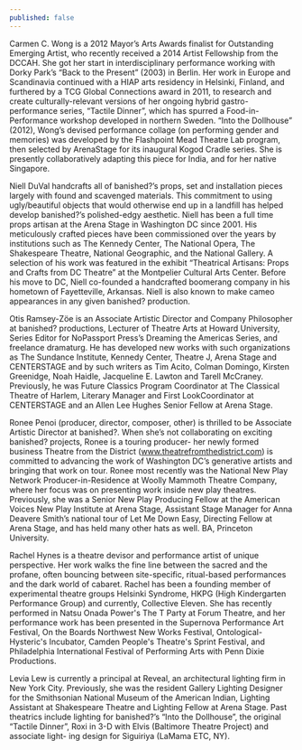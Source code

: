 ```yaml
---
published: false
---
```


Carmen C. Wong is a 2012 Mayor’s Arts Awards finalist for Outstanding Emerging Artist, who recently received a 2014 Artist Fellowship from the DCCAH. She got her start in interdisciplinary performance working with Dorky Park’s “Back to the Present” (2003) in Berlin. Her work in Europe and Scandinavia continued with a HIAP arts residency in Helsinki, Finland, and furthered by a TCG Global Connections award in 2011, to research and create culturally-relevant versions of her ongoing hybrid gastro-performance series, “Tactile Dinner”, which has spurred a Food-in-Performance workshop developed in northern Sweden. “Into the Dollhouse” (2012), Wong’s devised performance collage (on performing gender and memories) was developed by the Flashpoint Mead Theatre Lab program, then selected by ArenaStage for its inaugural Kogod Cradle series. She is presently collaboratively adapting this piece for India, and for her native Singapore.

Niell DuVal handcrafts all of banished?’s props, set and installation pieces largely with found and scavenged materials. This commitment to using ugly/beautiful objects that would otherwise end up in a landfill has helped develop banished?’s polished-edgy aesthetic. Niell has been a full time props artisan at the Arena Stage in Washington DC since 2001. His meticulously crafted pieces have been commissioned over the years by institutions such as The Kennedy Center, The National Opera, The Shakespeare Theatre, National Geographic, and the National Gallery. A selection of his work was featured in the exhibit “Theatrical Artisans: Props and Crafts from DC Theatre” at the Montpelier Cultural Arts Center. Before his move to DC, Niell co-founded a handcrafted boomerang company in his hometown of Fayetteville, Arkansas. Niell is also known to make cameo appearances in any given banished? production.

Otis Ramsey-Zöe is an Associate Artistic Director and Company Philosopher at banished? productions, Lecturer of Theatre Arts at Howard University, Series Editor for NoPassport Press’s Dreaming the Americas Series, and freelance dramaturg. He has developed new works with such organizations as The Sundance Institute, Kennedy Center, Theatre J, Arena Stage and CENTERSTAGE and by such writers as Tim Acito, Colman Domingo, Kirsten Greenidge, Noah Haidle, Jacqueline E. Lawton and Tarell McCraney. Previously, he was Future Classics Program Coordinator at The Classical Theatre of Harlem, Literary Manager and First LookCoordinator at CENTERSTAGE and an Allen Lee Hughes Senior Fellow at Arena Stage.

Ronee Penoi (producer, director, composer, other) is thrilled to be Associate Artistic Director at banished?. When she’s not collaborating on exciting banished? projects, Ronee is a touring producer- her newly formed business Theatre from the District (www.theatrefromthedistrict.com) is committed to advancing the work of Washington DC’s generative artists and bringing that work on tour. Ronee most recently was the National New Play Network Producer-in-Residence at Woolly Mammoth Theatre Company, where her focus was on presenting work inside new play theatres. Previously, she was a Senior New Play Producing Fellow at the American Voices New Play Institute at Arena Stage, Assistant Stage Manager for Anna Deavere Smith’s national tour of Let Me Down Easy, Directing Fellow at Arena Stage, and has held many other hats as well. BA, Princeton University.


Rachel Hynes is a theatre devisor and performance artist of unique perspective. Her work walks the fine line between the sacred and the profane, often bouncing between site-specific, ritual-based performances and the dark world of cabaret. Rachel has been a founding member of experimental theatre groups Helsinki Syndrome, HKPG (High Kindergarten Performance Group) and currently, Collective Eleven. She has recently performed in Natsu Onada Power's The T Party at Forum Theatre, and her performance work has been presented in the Supernova Performance Art Festival, On the Boards Northwest New Works Festival, Ontological-Hysteric's Incubator, Camden People's Theatre's Sprint Festival, and Philadelphia International Festival of Performing Arts with Penn Dixie Productions.

Levia Lew is currently a principal at Reveal, an architectural lighting firm in New York City. Previously, she was the resident Gallery Lighting Designer for the Smithsonian National Museum of the American Indian, Lighting Assistant at Shakespeare Theatre and Lighting Fellow at Arena Stage. Past theatrics include lighting for banished?’s “Into the Dollhouse”, the original “Tactile Dinner”, Roxi in 3-D with Elvis (Baltimore Theatre Project) and associate light- ing design for Siguiriya (LaMama ETC, NY). 

